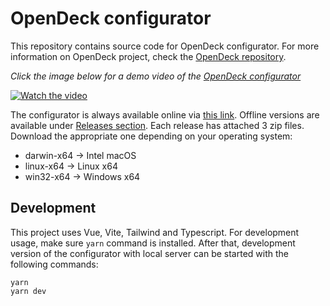 # OpenDeck configurator

This repository contains source code for OpenDeck configurator. For more information on OpenDeck project, check the [OpenDeck repository](https://github.com/shanteacontrols/OpenDeck).

*Click the image below for a demo video of the [OpenDeck configurator](https://config.shanteacontrols.com)*

[![Watch the video](https://img.youtube.com/vi/7X2LC0JMfAU/maxresdefault.jpg)](https://youtu.be/7X2LC0JMfAU)

The configurator is always available online via [this link](https://config.shanteacontrols.com). Offline versions are available under [Releases section](https://github.com/shanteacontrols/OpenDeckUI/releases). Each release has attached 3 zip files. Download the appropriate one depending on your operating system:

* darwin-x64 -> Intel macOS
* linux-x64 -> Linux x64
* win32-x64 -> Windows x64

## Development

This project uses Vue, Vite, Tailwind and Typescript. For development usage, make sure `yarn` command is installed. After that, development version of the configurator with local server can be started with the following commands:

```
yarn
yarn dev
```